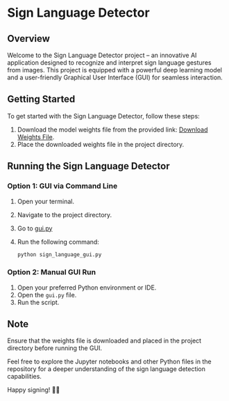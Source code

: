 # Sign Language Detector

## Overview

Welcome to the Sign Language Detector project – an innovative AI application designed to recognize and interpret sign language gestures from images. This project is equipped with a powerful deep learning model and a user-friendly Graphical User Interface (GUI) for seamless interaction.

## Getting Started

To get started with the Sign Language Detector, follow these steps:

1. Download the model weights file from the provided link: [Download Weights File](https://www.kaggle.com/datasets/utkarshsaxenadn/sign-language-detectors).
2. Place the downloaded weights file in the project directory.

## Running the Sign Language Detector

### Option 1: GUI via Command Line

1. Open your terminal.
2. Navigate to the project directory.
3. Go to [gui.py](https://github.com/DeepNets-US/Sign-Language-Detector/blob/main/gui.py)
4. Run the following command:

   ```bash
   python sign_language_gui.py
   ```

### Option 2: Manual GUI Run

1. Open your preferred Python environment or IDE.
2. Open the `gui.py` file.
3. Run the script.

## Note

Ensure that the weights file is downloaded and placed in the project directory before running the GUI.

Feel free to explore the Jupyter notebooks and other Python files in the repository for a deeper understanding of the sign language detection capabilities.

Happy signing! 🤟🚀
